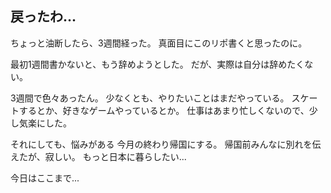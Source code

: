 ## 戻ったわ...
ちょっと油断したら、3週間経った。
真面目にこのリポ書くと思ったのに。

最初1週間書かないと、もう辞めようとした。
だが、実際は自分は辞めたくない。

3週間で色々あったん。
少なくとも、やりたいことはまだやっている。
スケートするとか、好きなゲームやっているとか。
仕事はあまり忙しくないので、少し気楽にした。

それにしても、悩みがある
今月の終わり帰国にする。
帰国前みんなに別れを伝えたが、寂しい。
もっと日本に暮らしたい...

今日はここまで...
